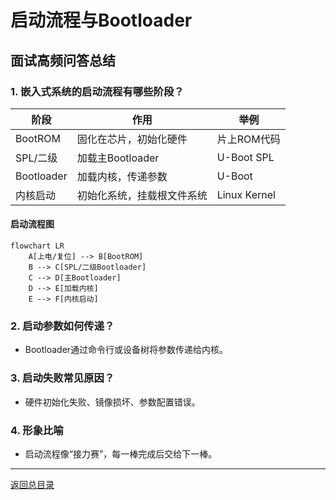 # 启动流程与Bootloader

## 面试高频问答总结

### 1. 嵌入式系统的启动流程有哪些阶段？
| 阶段      | 作用                   | 举例           |
| --------- | ---------------------- | -------------- |
| BootROM   | 固化在芯片，初始化硬件 | 片上ROM代码    |
| SPL/二级  | 加载主Bootloader       | U-Boot SPL     |
| Bootloader| 加载内核，传递参数     | U-Boot         |
| 内核启动  | 初始化系统，挂载根文件系统 | Linux Kernel   |

#### 启动流程图
```mermaid
flowchart LR
    A[上电/复位] --> B[BootROM]
    B --> C[SPL/二级Bootloader]
    C --> D[主Bootloader]
    D --> E[加载内核]
    E --> F[内核启动]
```

### 2. 启动参数如何传递？
- Bootloader通过命令行或设备树将参数传递给内核。

### 3. 启动失败常见原因？
- 硬件初始化失败、镜像损坏、参数配置错误。

### 4. 形象比喻
- 启动流程像“接力赛”，每一棒完成后交给下一棒。

---

[返回总目录](README.md)
